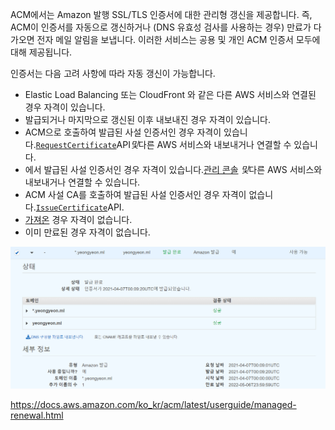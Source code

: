 ACM에서는 Amazon 발행 SSL/TLS 인증서에 대한 관리형 갱신을 제공합니다. 즉, ACM이 인증서를 자동으로 갱신하거나 (DNS 유효성 검사를 사용하는 경우) 만료가 다가오면 전자 메일 알림을 보냅니다. 이러한 서비스는 공용 및 개인 ACM 인증서 모두에 대해 제공됩니다.

인증서는 다음 고려 사항에 따라 자동 갱신이 가능합니다.

- Elastic Load Balancing 또는 CloudFront 와 같은 다른 AWS 서비스와 연결된 경우 자격이 있습니다.
- 발급되거나 마지막으로 갱신된 이후 내보내진 경우 자격이 있습니다.
- ACM으로 호출하여 발급된 사설 인증서인 경우 자격이 있습니다.[`RequestCertificate`](https://docs.aws.amazon.com/acm/latest/APIReference/API_RequestCertificate.html)API*및*다른 AWS 서비스와 내보내거나 연결할 수 있습니다.
- 에서 발급된 사설 인증서인 경우 자격이 있습니다.[관리 콘솔](https://docs.aws.amazon.com/ko_kr/acm/latest/userguide/gs-acm-request-private.html) *및*다른 AWS 서비스와 내보내거나 연결할 수 있습니다.
- ACM 사설 CA를 호출하여 발급된 사설 인증서인 경우 자격이 없습니다.[`IssueCertificate`](https://docs.aws.amazon.com/acm-pca/latest/APIReference/API_IssueCertificate.html)API.
- [가져온](https://docs.aws.amazon.com/ko_kr/acm/latest/userguide/import-certificate.html) 경우 자격이 없습니다.
- 이미 만료된 경우 자격이 없습니다.

![1](img/1.PNG)

https://docs.aws.amazon.com/ko_kr/acm/latest/userguide/managed-renewal.html